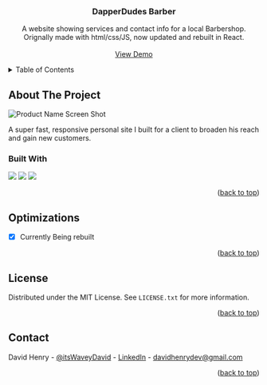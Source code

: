 <!-- Improved compatibility of back to top link: See: https://github.com/othneildrew/Best-README-Template/pull/73 -->
<a name="readme-top"></a>
<!--
*** Thanks for checking out the Best-README-Template. If you have a suggestion
*** that would make this better, please fork the repo and create a pull request
*** or simply open an issue with the tag "enhancement".
*** Don't forget to give the project a star!
*** Thanks again! Now go create something AMAZING! :D
-->

<!-- PROJECT SHIELDS -->
<!--
*** I'm using markdown "reference style" links for readability.
*** Reference links are enclosed in brackets [ ] instead of parentheses ( ).
*** See the bottom of this document for the declaration of the reference variables
*** for contributors-url, forks-url, etc. This is an optional, concise syntax you may use.
*** https://www.markdownguide.org/basic-syntax/#reference-style-links

<!-- PROJECT LOGO -->
<br />
  <h3 align="center">DapperDudes Barber</h3>

  <p align="center">
    A website showing services and contact info for a local Barbershop. Orignally made with html/css/JS, now updated and rebuilt in React.
    <br />
    <br />
    <a href="https://stewartsitetestdomain.netlify.app/">View Demo</a>
  </p>
</div>



<!-- TABLE OF CONTENTS -->
<details>
  <summary>Table of Contents</summary>
  <ol>
    <li>
      <a href="#about-the-project">About The Project</a>
      <ul>
        <li><a href="#built-with">Built With</a></li>
      </ul>
    </li>
    <li><a href="#optimizations">Optimizations</a></li>
    <li><a href="#license">License</a></li>
    <li><a href="#contact">Contact</a></li>
  </ol>
</details>



<!-- ABOUT THE PROJECT -->
## About The Project

![Product Name Screen Shot](https://res.cloudinary.com/davidhenrydev/image/upload/v1671555027/Github%20Project%20Snapshots/ITsnapshot_t4upad.png)

A super fast, responsive personal site I built for a client to broaden his reach and gain new customers.



### Built With


![](https://img.shields.io/badge/HTML5-E34F26?style=for-the-badge&logo=html5&logoColor=white)
![](https://img.shields.io/badge/CSS3-1572B6?style=for-the-badge&logo=css3&logoColor=white)
![](https://img.shields.io/badge/JavaScript-F7DF1E?style=for-the-badge&logo=javascript&logoColor=black)

<p align="right">(<a href="#readme-top">back to top</a>)</p>


<!-- ROADMAP -->
## Optimizations

- [x] Currently Being rebuilt

<p align="right">(<a href="#readme-top">back to top</a>)</p>


<!-- LICENSE -->
## License

Distributed under the MIT License. See `LICENSE.txt` for more information.

<p align="right">(<a href="#readme-top">back to top</a>)</p>



<!-- CONTACT -->
## Contact

David Henry - [@itsWaveyDavid](https://twitter.com/itsWaveyDavid) - [LinkedIn](https://www.linkedin.com/in/davidhenrydev/) - davidhenrydev@gmail.com

<p align="right">(<a href="#readme-top">back to top</a>)</p>
